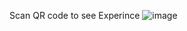 Scan QR code to see Experince
![image](https://github.com/dev1805/build-webAR-worldTracking/assets/23220245/820ad064-7b2e-4105-8723-7dfef5827d08)

